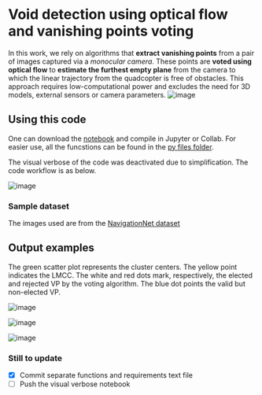 # Void detection using optical flow and vanishing points voting

In this work, we rely on algorithms that **extract vanishing points** from a pair of images captured via a _monocular camera_. These points are **voted using optical flow** to **estimate the furthest empty plane** from the camera to which the linear trajectory from the quadcopter is free of obstacles. This approach requires low-computational power and excludes the need for 3D models, external sensors or camera parameters. 
![image](https://drive.google.com/uc?export=view&id=1rJ8vTF5vADZwNEFQt16ox9MjS2wA2Mql)

## Using this code

One can download the [notebook](notebook/public_opticalFlow_NavigationNet.ipynb) and compile in Jupyter or Collab. For easier use, all the funcstions can be found in the [py files folder](py%20files/). 

The visual verbose of the code was deactivated due to simplification. The code workflow is as below.

![image](https://drive.google.com/uc?export=view&id=1-NY6VPRw3nsQc79HcUCBdXsx1qXVPEbu)

### Sample dataset

The images used are from the [NavigationNet dataset](https://www.mvig.org/research/nav/NavigationNet.html)

## Output examples

The green scatter plot represents the cluster centers. The yellow point indicates the LMCC. The white and red dots mark, respectively,  the elected  and rejected VP by the voting algorithm. The blue dot points the valid but non-elected VP.


![image](https://drive.google.com/uc?export=view&id=10nrftDbwnmYQY-q2ntBfhLlo7sSH3ZIS)

![image](https://drive.google.com/uc?export=view&id=11G2-y6lKZ97PvP6POItSAwuD_wb3ud84)

![image](https://drive.google.com/uc?export=view&id=12CyB4trHjvBehtxVvE6yka7IptRLTaDo)

### Still to update

- [x] Commit separate functions and requirements text file
- [ ] Push the visual verbose notebook

